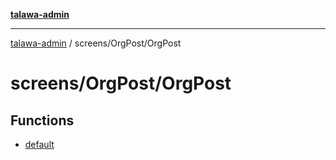 [**talawa-admin**](../../../README.md)

***

[talawa-admin](../../../modules.md) / screens/OrgPost/OrgPost

# screens/OrgPost/OrgPost

## Functions

- [default](functions/default.md)
